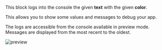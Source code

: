 This block logs into the console the given **text** with the given **color**.

This allows you to show some values and messages to debug your app.

The logs are accessible from the console available in preview mode. Messages are displayed from the most recent to the oldest.

![preview](/images/controls/debug-en.png)